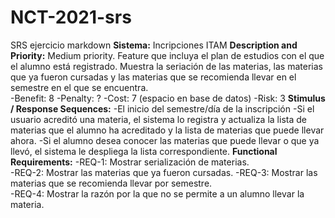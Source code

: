 # NCT-2021-srs
SRS ejercicio markdown
**Sistema:** Incripciones ITAM
**Description and Priority:** Medium priority. Feature que incluya el plan de estudios con el que el alumno está registrado. Muestra la seriación de las materias, las materias que ya fueron cursadas y las materias que se recomienda llevar en el semestre en el que se encuentra.  
-Benefit: 8 
-Penalty: ? 
-Cost: 7 (espacio en base de datos) 
-Risk: 3 
**Stimulus / Response Sequences:** 
-El inicio del semestre/día de la inscripción 
-Si el usuario acreditó una materia, el sistema lo registra y actualiza la lista de materias que el alumno ha acreditado y la lista de materias que puede llevar ahora. 
-Si el alumno desea conocer las materias que puede llevar o que ya llevó, el sistema le despliega la lista correspondiente. 
**Functional Requirements:**
-REQ-1: Mostrar serialización de materias.  
-REQ-2: Mostrar las materias que ya fueron cursadas. 
-REQ-3: Mostrar las materias que se recomienda llevar por semestre.  
-REQ-4: Mostrar la razón por la que no se permite a un alumno llevar la materia.  
